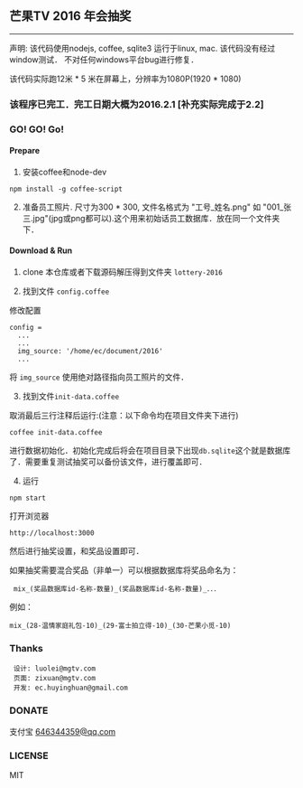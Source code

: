 ## 芒果TV 2016 年会抽奖
----------------

  声明: 该代码使用nodejs, coffee, sqlite3 运行于linux, mac.  该代码没有经过window测试． 不对任何windows平台bug进行修复．

  该代码实际跑12米 * 5 米在屏幕上，分辨率为1080P(1920 * 1080)

### 该程序已完工．完工日期大概为2016.2.1 [补充实际完成于2.2]


### GO! GO! Go!

#### Prepare

1. 安装coffee和node-dev

```
npm install -g coffee-script
```

2. 准备员工照片. 尺寸为300 * 300, 文件名格式为 "工号_姓名.png" 如 "001_张三.jpg"(jpg或png都可以).这个用来初始话员工数据库．放在同一个文件夹下．


#### Download & Run
1. clone 本仓库或者下载源码解压得到文件夹 ```lottery-2016```


2. 找到文件 ```config.coffee```

修改配置

```
config =
  ...
  ...
  img_source: '/home/ec/document/2016'
  ...
```
将 ```img_source``` 使用绝对路径指向员工照片的文件．

3. 找到文件```init-data.coffee```
  
取消最后三行注释后运行:(注意：以下命令均在项目文件夹下进行)

```
coffee init-data.coffee
```

进行数据初始化．初始化完成后将会在项目目录下出现```db.sqlite```这个就是数据库了．需要重复测试抽奖可以备份该文件，进行覆盖即可．

4. 运行

```
npm start
```

打开浏览器
```
http://localhost:3000
```

然后进行抽奖设置，和奖品设置即可．

如果抽奖需要混合奖品（非单一）可以根据数据库将奖品命名为：
```
 mix_(奖品数据库id-名称-数量)_(奖品数据库id-名称-数量)_．．．
```

例如：

```
mix_(28-温情家庭礼包-10)_(29-富士拍立得-10)_(30-芒果小觅-10)
```

### Thanks
```
 设计: luolei@mgtv.com
 页面: zixuan@mgtv.com
 开发: ec.huyinghuan@gmail.com
```

### DONATE
支付宝 646344359@qq.com

### LICENSE
MIT